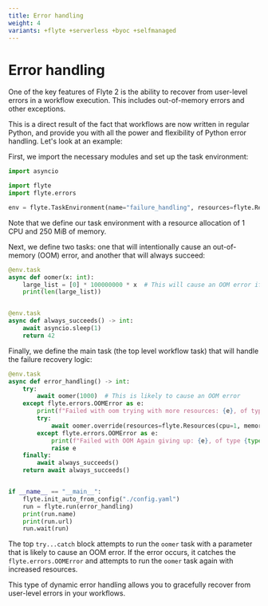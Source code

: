 ```yaml
---
title: Error handling
weight: 4
variants: +flyte +serverless +byoc +selfmanaged
---
```


# Error handling

One of the key features of Flyte 2 is the ability to recover from user-level errors in a workflow execution.
This includes out-of-memory errors and other exceptions.

This is a direct result of the fact that workflows are now written in regular Python, and provide you with all the power and flexibility of Python error handling.
Let's look at an example:

First, we import the necessary modules and set up the task environment:

```python
import asyncio

import flyte
import flyte.errors

env = flyte.TaskEnvironment(name="failure_handling", resources=flyte.Resources(cpu=1, memory="250Mi"))
```

Note that we define our task environment with a resource allocation of 1 CPU and 250 MiB of memory.

Next, we define two tasks: one that will intentionally cause an out-of-memory (OOM) error, and another that will always succeed:

```python
@env.task
async def oomer(x: int):
    large_list = [0] * 100000000 * x  # This will cause an OOM error if x is too large
    print(len(large_list))


@env.task
async def always_succeeds() -> int:
    await asyncio.sleep(1)
    return 42
```

Finally, we define the main task (the top level workflow task) that will handle the failure recovery logic:

```python
@env.task
async def error_handling() -> int:
    try:
        await oomer(1000)  # This is likely to cause an OOM error
    except flyte.errors.OOMError as e:
        print(f"Failed with oom trying with more resources: {e}, of type {type(e)}, {e.code}")
        try:
            await oomer.override(resources=flyte.Resources(cpu=1, memory="1Gi"))(5)
        except flyte.errors.OOMError as e:
            print(f"Failed with OOM Again giving up: {e}, of type {type(e)}, {e.code}")
            raise e
    finally:
        await always_succeeds()
    return await always_succeeds()


if __name__ == "__main__":
    flyte.init_auto_from_config("./config.yaml")
    run = flyte.run(error_handling)
    print(run.name)
    print(run.url)
    run.wait(run)

```

The top `try...catch` block attempts to run the `oomer` task with a parameter that is likely to cause an OOM error.
If the error occurs, it catches the `flyte.errors.OOMError` and attempts to run the `oomer` task again with increased resources.

This type of dynamic error handling allows you to gracefully recover from user-level errors in your workflows.
